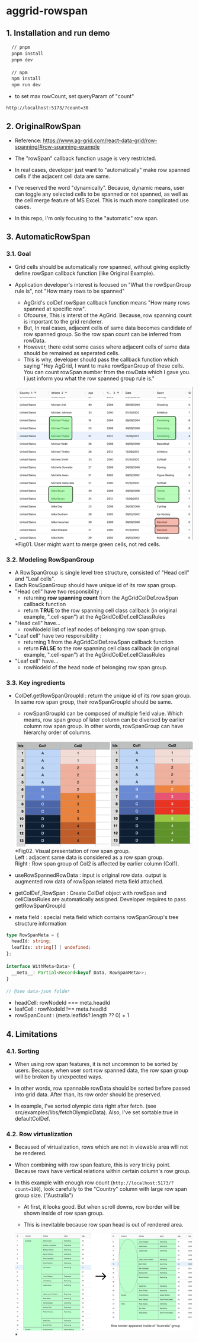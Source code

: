 # aggrid-rowspan

## 1. Installation and run demo

```bash
  // pnpm
  pnpm install
  pnpm dev

  // npm
  npm install
  npm run dev
```

- to set max rowCount, set queryParam of "count"

```
http://localhost:5173/?count=30
```

## 2. OriginalRowSpan

- Reference: https://www.ag-grid.com/react-data-grid/row-spanning/#row-spanning-example

- The "rowSpan" callback function usage is very restricted.

- In real cases, developer just want to "automatically" make row spanned cells if the adjacent cell data are same.

- I've reserved the word "dynamically". Because, dynamic means, user can toggle any selected cells to be spanned or not spanned,
  as well as the cell merge feature of MS Excel. This is much more complicated use cases.

- In this repo, I'm only focusing to the "automatic" row span.

## 3. AutomaticRowSpan

### 3.1. Goal

- Grid cells should be automatically row spanned, without giving explictly define rowSpan callback function (like Original Example).
- Application developer's interest is focused on "What the rowSpanGroup rule is", not "How many rows to be spanned"

  - AgGrid's colDef.rowSpan callback function means "How many rows spanned at specific row".
  - Ofcourse, This is interst of the AgGrid. Because, row spanning count is important to the grid renderer.
  - But, In real cases, adjacent cells of same data becomes candidate of row spanned group. So the row span count can be inferred from rowData.
  - However, there exist some cases where adjacent cells of same data should be remained as seperated cells.
  - This is why, developer should pass the callback function which saying "Hey AgGrid, I want to make rowSpanGroup of these cells. You can count rowSpan number from the rowData which I gave you. I just inform you what the row spanned group rule is."

  ![fig01](./doc-assets/fig01.png)\*Fig01. User might want to merge green cells, not red cells.

### 3.2. Modeling RowSpanGroup

- A RowSpanGroup is single level tree structure, consisted of "Head cell" and "Leaf cells".
- Each RowSpanGroup should have unique id of its row span group.
- "Head cell" have two responsiblity :
  - returning <b>row spanning count</b> from the AgGridColDef.rowSpan callback function
  - return <b>TRUE</b> to the row spanning cell class callback (in original example, ".cell-span") at the AgGridColDef.cellClassRules
- "Head cell" have...
  - rowNodeId list of leaf nodes of belonging row span group.
- "Leaf cell" have two responsibility :
  - returning <b>1</b> from the AgGridColDef.rowSpan callback function
  - return <b>FALSE</b> to the row spanning cell class callback (in original example, ".cell-span") at the AgGridColDef.cellClassRules
- "Leaf cell" have...
  - rowNodeId of the head node of belonging row span group.

### 3.3. Key ingredients

- ColDef.getRowSpanGroupId : return the unique id of its row span group. In same row span group, their rowSpanGroupId should be same.

  - rowSpanGroupId can be composed of multiple field value. Which means, row span group of later column can be diversed by earlier column row span group. In other words, rowSpanGroup can have hierarchy order of columns.

  ![fig02](./doc-assets/fig02.png)\*Fig02. Visual presentation of row span group. <br/>Left : adjacent same data is considered as a row span group. <br/> Right : Row span group of Col2 is affected by earlier column (Col1).

- useRowSpannedRowData : input is original row data. output is augmented row data of rowSpan related meta field attached.

- getColDef_RowSpan : Create ColDef object with rowSpan and cellClassRules are automatically assigned. Developer requires to pass getRowSpanGroupId

- meta field : special meta field which contains rowSpanGroup's tree structure information

```ts
type RowSpanMeta = {
  headId: string;
  leafIds: string[] | undefined;
};

interface WithMeta<Data> {
  __meta__: Partial<Record<keyof Data, RowSpanMeta>>;
}

// @see data-json folder
```

- headCell: rowNodeId === meta.headId
- leafCell : rowNodeId !== meta.headId
- rowSpanCount : (meta.leafIds?.length ?? 0) + 1

## 4. Limitations

### 4.1. Sorting

- When using row span features, it is not uncommon to be sorted by users. Because, when user sort row spanned data, the row span group will be broken by unexpected ways.

- In other words, row spannable rowData should be sorted before passed into grid data. After than, its row order should be preserved.

- In example, I've sorted olympic data right after fetch. (see src/examples/libs/fetchOlympicData). Also, I've set sortable:true in defaultColDef.

### 4.2. Row virtualization

- Becaused of virtualization, rows which are not in viewable area wlll not be rendered.

- When combining with row span feature, this is very tricky point. Because rows have vertical relations within certain column's row group.

- In this example with enough row count (`http://localhost:5173/?count=100`), look carefully to the "Country" column with large row span group size. ("Australia")

  - At first, it looks good. But when scroll downs, row border will be shown inside of row span group.

  - This is inevitable because row span head is out of rendered area.

  ![fig03](./doc-assets/fig03.png)\*
